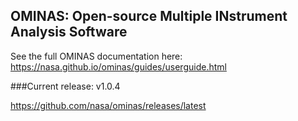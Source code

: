 ## OMINAS:  Open-source Multiple INstrument Analysis Software

See the full OMINAS documentation here:  https://nasa.github.io/ominas/guides/userguide.html

###Current release: v1.0.4

https://github.com/nasa/ominas/releases/latest
